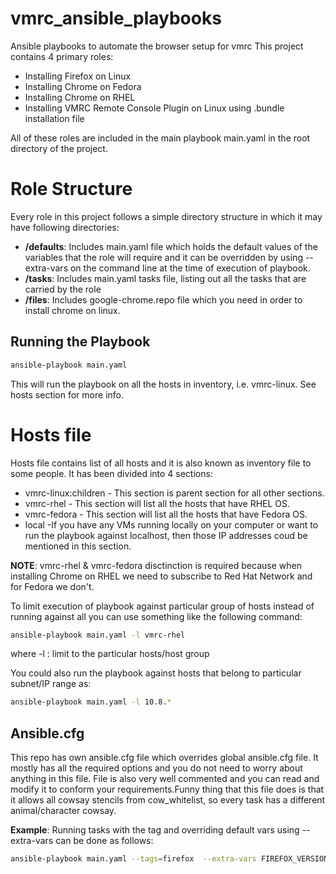 # vmrc_ansible_playbooks
Ansible playbooks to automate the browser setup for vmrc
This project contains 4 primary roles: 
- Installing Firefox on Linux 
- Installing Chrome on Fedora
- Installing Chrome on RHEL
- Installing VMRC Remote Console Plugin on Linux using .bundle installation file

All of these roles are included in the main playbook main.yaml in the root directory of the project. 

# Role Structure 
Every role in this project follows a simple directory structure in which it may have following directories: 
- **/defaults**: Includes main.yaml file which holds the default values of the variables that the role will require and
  it can be overridden by using --extra-vars on the command line at the time of execution of playbook. 
- **/tasks**: Includes main.yaml tasks file, listing out all the tasks that are carried by the role 
- **/files**: Includes google-chrome.repo file which you need in order to install chrome on linux.

## Running the Playbook
```sh
ansible-playbook main.yaml
```
This will run the playbook on all the hosts in inventory, i.e. vmrc-linux. See hosts section for more info. 

# Hosts file 

Hosts file contains list of all hosts and it is also known as inventory file to some people. It has been divided into 4 sections:
- vmrc-linux:children - This section is parent section for all other sections. 
- vmrc-rhel - This section will list all the hosts that have RHEL OS. 
- vmrc-fedora - This section will list all the hosts that have Fedora OS. 
- local -If you have any VMs running locally on your computer or want to run the playbook against localhost, then those IP addresses coud be mentioned in this section. 

**NOTE**: vmrc-rhel & vmrc-fedora disctinction is required because when installing Chrome on RHEL we need to subscribe to Red Hat Network and for Fedora we don't. 

To limit execution of playbook against particular group of hosts instead of running against all you can use something like the following command: 

```sh
ansible-playbook main.yaml -l vmrc-rhel
```    
where -l : limit to the particular hosts/host group 

You could also run the playbook against hosts that belong to particular subnet/IP range as:

```sh
ansible-playbook main.yaml -l 10.8.*
```  

## Ansible.cfg 
This repo has own ansible.cfg file which overrides global ansible.cfg file. It mostly has all the required options and you do not need to worry about anything
in this file. File is also very well commented and you can read and modify it to conform your requirements.Funny thing that this file does is 
that it allows all cowsay stencils from cow_whitelist, so every task has a different animal/character cowsay. 

**Example**: 
Running tasks with the tag and overriding default vars using --extra-vars can be done as follows: 

```sh
ansible-playbook main.yaml --tags=firefox  --extra-vars FIREFOX_VERSION=[45,46]
```
